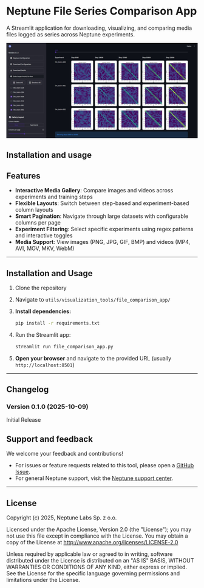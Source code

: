 # Neptune File Series Comparison App

A Streamlit application for downloading, visualizing, and comparing media files logged as series across Neptune experiments.

[![Screenshot](./assets/screenshot.jpeg)](./assets/screenshot.jpeg)

## Installation and usage

## Features

- **Interactive Media Gallery**: Compare images and videos across experiments and training steps
- **Flexible Layouts**: Switch between step-based and experiment-based column layouts
- **Smart Pagination**: Navigate through large datasets with configurable columns per page
- **Experiment Filtering**: Select specific experiments using regex patterns and interactive toggles
- **Media Support**: View images (PNG, JPG, GIF, BMP) and videos (MP4, AVI, MOV, MKV, WebM)

---

## Installation and Usage

1. Clone the repository
2. Navigate to `utils/visualization_tools/file_comparison_app/`
3. **Install dependencies:**

   ```bash
   pip install -r requirements.txt
   ```

4. Run the Streamlit app:

   ```bash
   streamlit run file_comparison_app.py
   ```

5. **Open your browser** and navigate to the provided URL (usually `http://localhost:8501`)

---

## Changelog

### Version 0.1.0 (2025-10-09)

Initial Release

## Support and feedback

We welcome your feedback and contributions!

- For issues or feature requests related to this tool, please open a [GitHub Issue][Github issues].
- For general Neptune support, visit the [Neptune support center][Support center].

---

## License

Copyright (c) 2025, Neptune Labs Sp. z o.o.

Licensed under the Apache License, Version 2.0 (the "License");
you may not use this file except in compliance with the License.
You may obtain a copy of the License at http://www.apache.org/licenses/LICENSE-2.0

Unless required by applicable law or agreed to in writing, software distributed under the License is distributed on an "AS IS" BASIS,
WITHOUT WARRANTIES OR CONDITIONS OF ANY KIND, either express or implied.
See the License for the specific language governing permissions and limitations under the License.

[Github issues]: https://github.com/neptune-ai/scale-examples/issues/new
[Support center]: https://support.neptune.ai/
